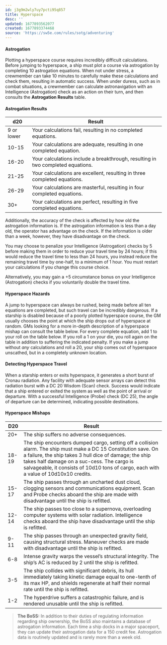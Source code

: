 ```yaml
---
id: j3g9m2wly7uy7pcti95q857
title: Hyperspace
desc: ''
updated: 1677893562077
created: 1677893374468
source: 'https://sw5e.com/rules/sotg/adventuring'
---
```


#### Astrogation

Plotting a hyperspace course requires incredibly difficult calculations. Before jumping to hyperspace, a ship must plot a course via astrogation by completing 10 astrogation equations. When not under stress, a crewmember can take 10 minutes to carefully make these calculations and check them, resulting in automatic success. When under duress, such as in combat situations, a crewmember can calculate astronavigation with an Intelligence (Astrogation) check as an action on their turn, and then consults the **Astrogation Results** table.

#### [](https://sw5e.com/rules/sotg/adventuring#astrogation-results)Astrogation Results

| d20 | Result |
| --- | --- |
| 9 or lower | Your calculations fail, resulting in no completed equations. |
| 10-15 | Your calculations are adequate, resulting in one completed equation. |
| 16-20 | Your calculations include a breakthrough, resulting in two completed equations. |
| 21-25 | Your calculations are excellent, resulting in three completed equations. |
| 26-29 | Your calculations are masterful, resulting in four completed equations. |
| 30+ | Your calculations are perfect, resulting in five completed equations. |

Additionally, the accuracy of the check is affected by how old the astrogation information is. If the astrogation information is less than a day old, the operator has advantage on the check. If the information is older than a week, however, they have disadvantage on the check.

You may choose to penalize your Intelligence (Astrogation) checks by 5 before making them in order to reduce your travel time by 24 hours; if this would reduce the travel time to less than 24 hours, you instead reduce the remaining travel time by one-half, to a minimum of 1 hour. You must restart your calculations if you change this course choice.

Alternatively, you may gain a +5 circumstance bonus on your Intelligence (Astrogation) checks if you voluntarily double the travel time.

#### [](https://sw5e.com/rules/sotg/adventuring#hyperspace-hazards)Hyperspace Hazards

A jump to hyperspace can always be rushed, being made before all ten equations are completed, but such travel can be incredibly dangerous. If a starship is disabled because of a poorly plotted hyperspace course, the GM usually chooses the point at which the ship drops out of hyperspace at random. GMs looking for a more in-depth description of a hyperspace mishap can consult the table below. For every complete equation, add 1 to your roll on the table below. If you roll a 1 on your die, you roll again on the table in addition to suffering the indicated penalty. If you make a jump without *any* calculations and roll a 20, your ship comes out of hyperspace unscathed, but in a completely unknown location.

#### [](https://sw5e.com/rules/sotg/adventuring#detecting-hyperspace-travel)Detecting Hyperspace Travel

When a starship enters or exits hyperspace, it generates a short burst of Cronau radiation. Any facility with adequate sensor arrays can detect this radiation burst with a DC 20 Wisdom (Scan) check. Success would indicate that a ship entered or exited the system as well as the point of arrival or departure. With a successful Intelligence (Probe) check (DC 25), the angle of departure can be determined, indicating possible destinations.

#### [](https://sw5e.com/rules/sotg/adventuring#hyperspace-mishaps)Hyperspace Mishaps

| D20 | Result |
| --- | --- |
| 20+ | The ship suffers no adverse consequences. |
| 18-19 | The ship encounters dumped cargo, setting off a collision alarm. The ship must make a DC 15 Constitution save. On a failure, the ship takes 3 hull dice of damage; the ship takes half damage on a suc-cess. The cargo is salvageable, it consists of 10d10 tons of cargo, each with a value of 10d10x10 credits. |
| 15-17 | The ship passes through an uncharted dust cloud, clogging sensors and communications equipment. Scan and Probe checks aboard the ship are made with disadvantage until the ship is refitted. |
| 12-14 | The ship passes too close to a supernova, overloading computer systems with solar radiation. Intelligence checks aboard the ship have disadvantage until the ship is refitted. |
| 9-11 | The ship passes through an unexpected gravity field, causing structural stress. Maneuver checks are made with disadvantage until the ship is refitted. |
| 6-8 | Intense gravity warps the vessel’s structural integrity. The ship’s AC is reduced by 2 until the ship is refitted. |
| 3-5 | The ship collides with significant debris, its hull immediately taking kinetic damage equal to one-tenth of its max HP, and shields regenerate at half their normal rate until the ship is refitted. |
| 1-2 | The hyperdrive suffers a catastrophic failure, and is rendered unusable until the ship is refitted. |

> **The BoSS:** In addition to their duties of regulating information regarding ship ownership, the BoSS also maintains a database of astrogation information. Each time a ship docks in a major spaceport, they can update their astrogation data for a 150 credit fee. Astrogation data is routinely updated and is rarely more than a week old.
